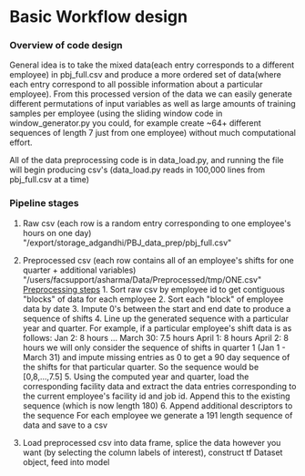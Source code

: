 # Basic Workflow design

### Overview of code design
General idea is to take the mixed data(each entry corresponds to a different employee) in pbj_full.csv and produce a more ordered set of data(where each entry correspond to all possible information about a particular employee). From this processed version of the data we can easily generate different permutations of input variables as well as large amounts of training samples per employee (using the sliding window code in window_generator.py you could, for example create ~64+ different sequences of length 7 just from one employee) without much computational effort. 

All of the data preprocessing code is in data_load.py, and running the file will begin producing csv's (data_load.py reads in 100,000 lines from pbj_full.csv at a time)

### Pipeline stages
1) Raw csv (each row is a random entry corresponding to one employee's hours on one day) "/export/storage_adgandhi/PBJ_data_prep/pbj_full.csv"
2) Preprocessed csv (each row contains all of an employee's shifts for one quarter + additional variables) "/users/facsupport/asharma/Data/Preprocessed/tmp/ONE.csv"
      <ins>Preprocessing steps</ins>
        1. Sort raw csv by employee id to get contiguous "blocks" of data for each employee
        2. Sort each "block" of employee data by date
        3. Impute 0's between the start and end date to produce a sequence of shifts
        4. Line up the generated sequence with a particular year and quarter. For example, if a particular employee's shift data is as follows: 
        Jan 2: 8 hours  ... March 30: 7.5 hours April 1: 8 hours April 2: 8 hours
        we will only consider the sequence of shifts in quarter 1 (Jan 1 - March 31) and impute missing entries as 0 to get a 90 day sequence of the shifts 
        for that particular quarter. So the sequence would be [0,8,...,7.5]
        5. Using the computed year and quarter, load the corresponding facility data and extract the data entries corresponding to the current employee's facility id
           and job id. Append this to the existing sequence (which is now length 180)
        6. Append additional descriptors to the sequence
    For each employee we generate a 191 length sequence of data and save to a csv
        
3) Load preprocessed csv into data frame, splice the data however you want (by selecting the column labels of interest), construct tf Dataset object, feed into model 
